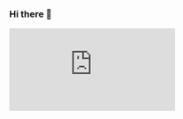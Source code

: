 ### Hi there 👋

<embed src="https://wakatime.com/share/@kyluk5/9a945762-5b10-4264-9ee5-130319238ea4.svg"></embed>

<!--
**kyluk5/kyluk5** is a ✨ _special_ ✨ repository because its `README.md` (this file) appears on your GitHub profile.

Here are some ideas to get you started:

- 🔭 I’m currently working on ...
- 🌱 I’m currently learning ...
- 👯 I’m looking to collaborate on ...
- 🤔 I’m looking for help with ...
- 💬 Ask me about ...
- 📫 How to reach me: ...
- 😄 Pronouns: ...
- ⚡ Fun fact: ...
-->
